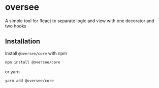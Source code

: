 # oversee

A simple tool for React to separate logic and view with one decorator and two hooks


## Installation

Install `@oversee/core` with npm

```bash
npm install @oversee/core
```
or yarn
```bash
yarn add @oversee/core
```